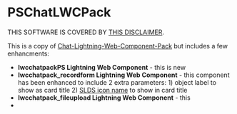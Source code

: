 # PSChatLWCPack

THIS SOFTWARE IS COVERED BY [THIS DISCLAIMER](https://raw.githubusercontent.com/thedges/Disclaimer/master/disclaimer.txt).

This is a copy of [Chat-Lightning-Web-Component-Pack](https://github.com/Colatabajonies/Chat-Lightning-Web-Component-Pack) but includes a few enhancments:
* __lwcchatpackPS Lightning Web Component__ - this is new 
* __lwcchatpack_recordform Lightning Web Component__ - this component has been enhanced to include 2 extra parameters: 
      1) object label to show as card title
      2) [SLDS icon name](https://www.lightningdesignsystem.com/icons/) to show in card title
* __lwcchatpack_fileupload Lightning Web Component__ - this 
*
